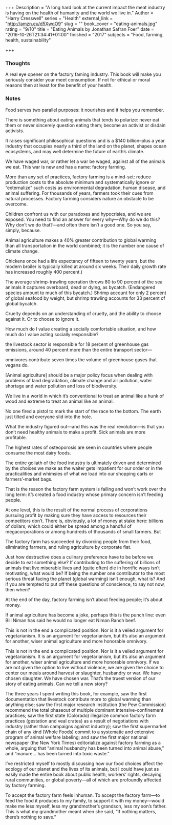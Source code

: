 +++
Description = "A long hard look at the current impact the meat industry is having on the health of humanity and the world we live in."
Author = "Harry Cresswell"
series = "Health"
external_link = "http://amzn.eu/d5XwqO9"
slug = ""
book_cover = "eating-animals.jpg"
rating = "9/10"
title = "Eating Animals by Jonathan Safran Foer"
date = "2016-10-26T21:34:41+01:00"
finished = "2017"
subjects = "Food, farming, health, sustainability"

+++

### Thoughts

A real eye opener on the factory faming industry. This book will make you seriously consider your meet consumption. If not for ethical or moral reasons then at least for the benefit of your health.

### Notes

Food serves two parallel purposes: it nourishes and it helps you remember.


There is something about eating animals that tends to polarize: never eat them or never sincerely question eating them; become an activist or disdain activists.


It raises significant philosophical questions and is a $140 billion–plus a year industry that occupies nearly a third of the land on the planet, shapes ocean ecosystems, and may well determine the future of earth’s climate.


We have waged war, or rather let a war be waged, against all of the animals we eat. This war is new and has a name: factory farming.


More than any set of practices, factory farming is a mind-set: reduce production costs to the absolute minimum and systematically ignore or “externalize” such costs as environmental degradation, human disease, and animal suffering. For thousands of years, farmers took their cues from natural processes. Factory farming considers nature an obstacle to be overcome.


Children confront us with our paradoxes and hypocrisies, and we are exposed. You need to find an answer for every why—Why do we do this? Why don’t we do that?—and often there isn’t a good one. So you say, simply, because.


Animal agriculture makes a 40% greater contribution to global warming than all transportation in the world combined; it is the number one cause of climate change.


Chickens once had a life expectancy of fifteen to twenty years, but the modern broiler is typically killed at around six weeks. Their daily growth rate has increased roughly 400 percent.)


The average shrimp-trawling operation throws 80 to 90 percent of the sea animals it captures overboard, dead or dying, as bycatch. (Endangered species amount to much of this bycatch.) Shrimp account for only 2 percent of global seafood by weight, but shrimp trawling accounts for 33 percent of global bycatch.


Cruelty depends on an understanding of cruelty, and the ability to choose against it. Or to choose to ignore it.


How much do I value creating a socially comfortable situation, and how much do I value acting socially responsible?


the livestock sector is responsible for 18 percent of greenhouse gas emissions, around 40 percent more than the entire transport sector—


omnivores contribute seven times the volume of greenhouse gases that vegans do.


[Animal agriculture] should be a major policy focus when dealing with problems of land degradation, climate change and air pollution, water shortage and water pollution and loss of biodiversity.


We live in a world in which it’s conventional to treat an animal like a hunk of wood and extreme to treat an animal like an animal.


No one fired a pistol to mark the start of the race to the bottom. The earth just tilted and everyone slid into the hole.


What the industry figured out—and this was the real revolution—is that you don’t need healthy animals to make a profit. Sick animals are more profitable.


The highest rates of osteoporosis are seen in countries where people consume the most dairy foods.


The entire goliath of the food industry is ultimately driven and determined by the choices we make as the waiter gets impatient for our order or in the practicalities and whimsies of what we load into our shopping carts or farmers’-market bags.


That is the reason the factory farm system is failing and won’t work over the long term: it’s created a food industry whose primary concern isn’t feeding people.


At one level, this is the result of the normal process of corporations pursuing profit by making sure they have access to resources their competitors don’t. There is, obviously, a lot of money at stake here: billions of dollars, which could either be spread among a handful of megacorporations or among hundreds of thousands of small farmers. But


The factory farm has succeeded by divorcing people from their food, eliminating farmers, and ruling agriculture by corporate fiat.


Just how destructive does a culinary preference have to be before we decide to eat something else? If contributing to the suffering of billions of animals that live miserable lives and (quite often) die in horrific ways isn’t motivating, what would be? If being the number one contributor to the most serious threat facing the planet (global warming) isn’t enough, what is? And if you are tempted to put off these questions of conscience, to say not now, then when?


At the end of the day, factory farming isn’t about feeding people; it’s about money.


If animal agriculture has become a joke, perhaps this is the punch line: even Bill Niman has said he would no longer eat Niman Ranch beef.


This is not in the end a complicated position. Nor is it a veiled argument for vegetarianism. It is an argument for vegetarianism, but it’s also an argument for another, wiser animal agriculture and more honorable omnivory.


This is not in the end a complicated position. Nor is it a veiled argument for vegetarianism. It is an argument for vegetarianism, but it’s also an argument for another, wiser animal agriculture and more honorable omnivory. If we are not given the option to live without violence, we are given the choice to center our meals around harvest or slaughter, husbandry or war. We have chosen slaughter. We have chosen war. That’s the truest version of our story of eating animals. Can we tell a new story?


The three years I spent writing this book, for example, saw the first documentation that livestock contribute more to global warming than anything else; saw the first major research institution (the Pew Commission) recommend the total phaseout of multiple dominant intensive-confinement practices; saw the first state (Colorado) illegalize common factory farm practices (gestation and veal crates) as a result of negotiations with industry (rather than campaigns against industry); saw the first supermarket chain of any kind (Whole Foods) commit to a systematic and extensive program of animal welfare labeling; and saw the first major national newspaper (the New York Times) editorialize against factory farming as a whole, arguing that “animal husbandry has been turned into animal abuse,” and “manure… has been turned into toxic waste.”


I’ve restricted myself to mostly discussing how our food choices affect the ecology of our planet and the lives of its animals, but I could have just as easily made the entire book about public health, workers’ rights, decaying rural communities, or global poverty—all of which are profoundly affected by factory farming.


To accept the factory farm feels inhuman. To accept the factory farm—to feed the food it produces to my family, to support it with my money—would make me less myself, less my grandmother’s grandson, less my son’s father. This is what my grandmother meant when she said, “If nothing matters, there’s nothing to save.”
